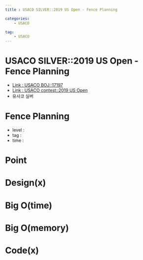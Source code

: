 ```yaml
---
title : USACO SILVER::2019 US Open - Fence Planning

categories:
    - USACO

tag:
    - USACO
---
```

# USACO SILVER::2019 US Open - Fence Planning
- [Link : USACO BOJ::17197](https://www.acmicpc.net/problem/17197)
- [Link : USACO contest::2019 US Open](http://www.usaco.org/index.php?page=open19results)
- 유사코 실버

# Fence Planning

- level :
- tag :
- time :

# Point

# Design(x)

# Big O(time)

# Big O(memory)

# Code(x)

